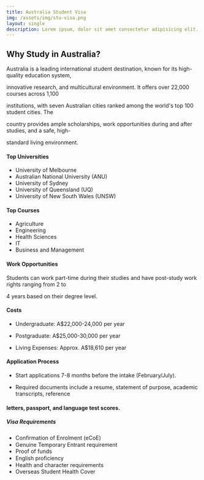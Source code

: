 ```yaml
---
title: Australia Student Visa
img: /assets/img/stu-visa.png
layout: single
description: Lorem ipsum, dolor sit amet consectetur adipisicing elit. Aliquid quasi similique totam, molestias necessitatibus rem dignissimos reprehenderit facilis laborum qui.
---
```




## Why Study in Australia?

Australia is a leading international student destination, known for its high-quality education system, 

innovative research, and multicultural environment. It offers over 22,000 courses across 1,100 

institutions, with seven Australian cities ranked among the world's top 100 student cities. The 

country provides ample scholarships, work opportunities during and after studies, and a safe, high-

standard living environment.



#### Top Universities

- University of Melbourne
- Australian National University (ANU)
- University of Sydney
- University of Queensland (UQ)
- University of New South Wales (UNSW)



#### Top Courses

- Agriculture
- Engineering
- Health Sciences
- IT
- Business and Management



#### Work Opportunities

Students can work part-time during their studies and have post-study work rights ranging from 2 to 

4 years based on their degree level.



#### Costs

- Undergraduate: A$22,000-24,000 per year

- Postgraduate: A$25,000-30,000 per year

- Living Expenses: Approx. A$18,610 per year

  

#### Application Process

- Start applications 7-8 months before the intake (February/July).

- Required documents include a resume, statement of purpose, academic transcripts, reference 

  

#### letters, passport, and language test scores.

##### Visa Requirements

- Conﬁrmation of Enrolment (eCoE)
- Genuine Temporary Entrant requirement
- Proof of funds
- English proﬁciency
- Health and character requirements
- Overseas Student Health Cover
